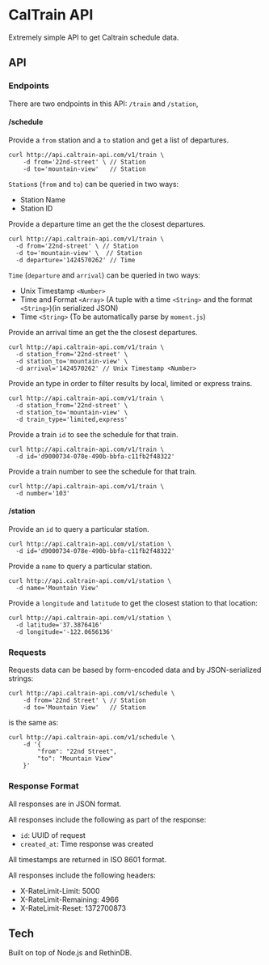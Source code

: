 
# CalTrain API

Extremely simple API to get Caltrain schedule data.

## API

### Endpoints

There are two endpoints in this API: `/train` and `/station`,

#### /schedule

Provide a `from` station and a `to` station and get a list of departures.

```
curl http://api.caltrain-api.com/v1/train \
    -d from='22nd-street' \ // Station
    -d to='mountain-view'   // Station
```

`Station`s (`from` and `to`) can be queried in two ways:

- Station Name <String>
- Station ID <Integer>

Provide a departure time an get the the closest departures.

```
curl http://api.caltrain-api.com/v1/train \
  -d from='22nd-street' \ // Station
  -d to='mountain-view' \  // Station
  -d departure='1424570262' // Time
```

`Time` (`departure` and `arrival`) can be queried in two ways:

- Unix Timestamp `<Number>`
- Time and Format `<Array>` (A tuple with a time `<String>` and the format `<String>`)(in serialized JSON)
- Time `<String>` (To be automatically parse by `moment.js`)

Provide an arrival time an get the the closest departures.

```
curl http://api.caltrain-api.com/v1/train \
  -d station_from='22nd-street' \
  -d station_to='mountain-view' \ 
  -d arrival='1424570262' // Unix Timestamp <Number>
```

Provide an type in order to filter results by local, limited or express trains.

```
curl http://api.caltrain-api.com/v1/train \
  -d station_from='22nd-street' \
  -d station_to='mountain-view' \ 
  -d train_type='limited,express'
```

Provide a train `id` to see the schedule for that train.

```
curl http://api.caltrain-api.com/v1/train \
  -d id='d9000734-078e-490b-bbfa-c11fb2f48322'
```

Provide a train number to see the schedule for that train.

```
curl http://api.caltrain-api.com/v1/train \
  -d number='103'
```

#### /station

Provide an `id` to query a particular station.

```
curl http://api.caltrain-api.com/v1/station \
  -d id='d9000734-078e-490b-bbfa-c11fb2f48322'
```

Provide a `name` to query a particular station.

```
curl http://api.caltrain-api.com/v1/station \
  -d name='Mountain View'
```

Provide a `longitude` and `latitude` to get the closest station to that location:

```
curl http://api.caltrain-api.com/v1/station \
  -d latitude='37.3876416'
  -d longitude='-122.0656136'
```

### Requests

Requests data can be based by form-encoded data and by JSON-serialized strings:

```
curl http://api.caltrain-api.com/v1/schedule \
    -d from='22nd Street' \ // Station
    -d to='Mountain View'   // Station
```

is the same as: 

```
curl http://api.caltrain-api.com/v1/schedule \
    -d '{
        "from": "22nd Street",
        "to": "Mountain View"
    }' 
```

### Response Format

All responses are in JSON format.

All responses include the following as part of the response:

- `id`: UUID of request
- `created_at`: Time response was created

All timestamps are returned in ISO 8601 format.

All responses include the following headers:

- X-RateLimit-Limit: 5000
- X-RateLimit-Remaining: 4966
- X-RateLimit-Reset: 1372700873

## Tech 

Built on top of Node.js and RethinDB.